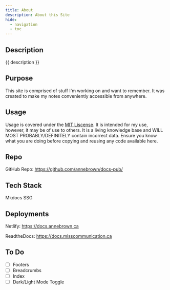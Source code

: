 ```yaml
---
title: About
description: About this Site
hide: 
  - navigation
  - toc
---
```


## Description

{{ description }}

## Purpose

This site is comprised of stuff I'm working on and want to remember.  It was created to make my notes conveniently accessible from anywhere.

## Usage

Usage is covered under the [MIT Liscense](https://opensource.org/license/MIT).  It is intended for my use, however, it may be of use to others.  It is a living knowledge base and WILL MOST PROBABLY/DEFINITELY contain incorrect data. Ensure you know what you are doing before copying and reusing any code available here.  

## Repo

GitHub Repo: <https://github.com/annebrown/docs-pub/>

## Tech Stack

Mkdocs SSG

## Deployments

Netlify: <https://docs.annebrown.ca>

ReadtheDocs: <https://docs.misscommunication.ca>

## To Do

- [  ] Footers
- [  ] Breadcrumbs
- [  ] Index
- [  ] Dark/Light Mode Toggle
